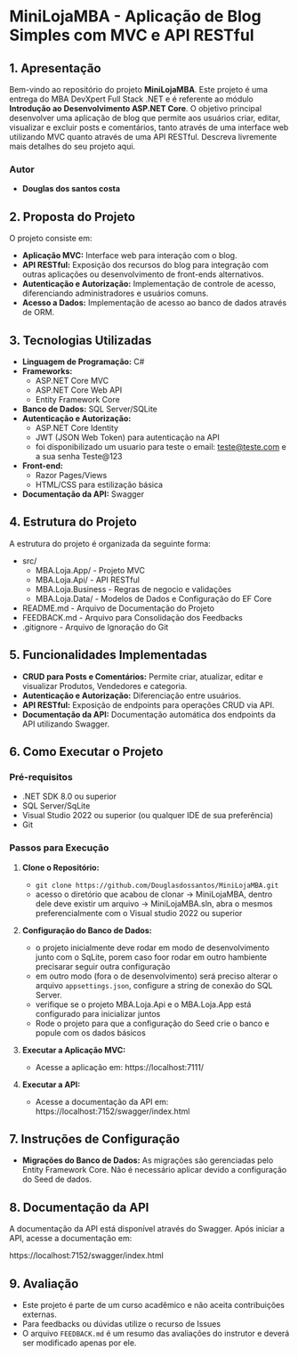 # **MiniLojaMBA - Aplicação de Blog Simples com MVC e API RESTful**

## **1. Apresentação**

Bem-vindo ao repositório do projeto **MiniLojaMBA**. Este projeto é uma entrega do MBA DevXpert Full Stack .NET e é referente ao módulo **Introdução ao Desenvolvimento ASP.NET Core**.
O objetivo principal desenvolver uma aplicação de blog que permite aos usuários criar, editar, visualizar e excluir posts e comentários, tanto através de uma interface web utilizando MVC quanto através de uma API RESTful.
Descreva livremente mais detalhes do seu projeto aqui.

### **Autor**
- **Douglas dos santos costa**


## **2. Proposta do Projeto**

O projeto consiste em:

- **Aplicação MVC:** Interface web para interação com o blog.
- **API RESTful:** Exposição dos recursos do blog para integração com outras aplicações ou desenvolvimento de front-ends alternativos.
- **Autenticação e Autorização:** Implementação de controle de acesso, diferenciando administradores e usuários comuns.
- **Acesso a Dados:** Implementação de acesso ao banco de dados através de ORM.

## **3. Tecnologias Utilizadas**

- **Linguagem de Programação:** C#
- **Frameworks:**
  - ASP.NET Core MVC
  - ASP.NET Core Web API
  - Entity Framework Core
- **Banco de Dados:** SQL Server/SQLite
- **Autenticação e Autorização:**
  - ASP.NET Core Identity
  - JWT (JSON Web Token) para autenticação na API
  - foi disponibilizado um usuario para teste o email: teste@teste.com e a sua senha Teste@123
- **Front-end:**
  - Razor Pages/Views
  - HTML/CSS para estilização básica
- **Documentação da API:** Swagger

## **4. Estrutura do Projeto**

A estrutura do projeto é organizada da seguinte forma:


- src/
  - MBA.Loja.App/ - Projeto MVC
  - MBA.Loja.Api/ - API RESTful
  - MBA.Loja.Business - Regras  de negocio e validações 
  - MBA.Loja.Data/ - Modelos de Dados e Configuração do EF Core
- README.md - Arquivo de Documentação do Projeto
- FEEDBACK.md - Arquivo para Consolidação dos Feedbacks
- .gitignore - Arquivo de Ignoração do Git

## **5. Funcionalidades Implementadas**

- **CRUD para Posts e Comentários:** Permite criar, atualizar, editar e visualizar Produtos, Vendedores e categoria.
- **Autenticação e Autorização:** Diferenciação entre usuários.
- **API RESTful:** Exposição de endpoints para operações CRUD via API.
- **Documentação da API:** Documentação automática dos endpoints da API utilizando Swagger.

## **6. Como Executar o Projeto**

### **Pré-requisitos**

- .NET SDK 8.0 ou superior
- SQL Server/SqLite
- Visual Studio 2022 ou superior (ou qualquer IDE de sua preferência)
- Git

### **Passos para Execução**

1. **Clone o Repositório:**
   - `git clone https://github.com/Douglasdossantos/MiniLojaMBA.git`
   - acesso o diretório que acabou de clonar -> MiniLojaMBA, dentro dele deve existir um arquivo -> MiniLojaMBA.sln, abra o mesmos preferencialmente com o Visual studio 2022 ou superior

2. **Configuração do Banco de Dados:**
   - o projeto inicialmente deve rodar em modo de desenvolvimento junto com o SqLite, porem caso foor rodar em outro hambiente precisarar seguir outra configuração 
   - em outro modo (fora o de desenvolvimento) será preciso alterar o arquivo `appsettings.json`, configure a string de conexão do SQL Server.
   - verifique se o projeto MBA.Loja.Api e o MBA.Loja.App está configurado para inicializar juntos
   - Rode o projeto para que a configuração do Seed crie o banco e popule com os dados básicos

3. **Executar a Aplicação MVC:**
   - Acesse a aplicação em: https://localhost:7111/

4. **Executar a API:**
   - Acesse a documentação da API em: https://localhost:7152/swagger/index.html

## **7. Instruções de Configuração**
- **Migrações do Banco de Dados:** As migrações são gerenciadas pelo Entity Framework Core. Não é necessário aplicar devido a configuração do Seed de dados.

## **8. Documentação da API**

A documentação da API está disponível através do Swagger. Após iniciar a API, acesse a documentação em:

https://localhost:7152/swagger/index.html

## **9. Avaliação**

- Este projeto é parte de um curso acadêmico e não aceita contribuições externas. 
- Para feedbacks ou dúvidas utilize o recurso de Issues
- O arquivo `FEEDBACK.md` é um resumo das avaliações do instrutor e deverá ser modificado apenas por ele.
